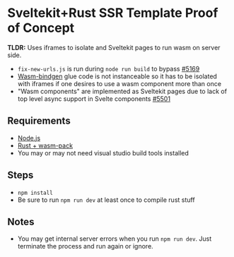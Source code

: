 # Sveltekit+Rust SSR Template Proof of Concept

**TLDR:** Uses iframes to isolate and Sveltekit pages to run wasm on server side.

- `fix-new-urls.js` is run during `node run build` to bypass [#5169](https://github.com/vitejs/vite/issues/5169)
- [Wasm-bindgen](https://github.com/rustwasm/wasm-bindgen) glue code is not instanceable so it has to be isolated with iframes if one desires to use a wasm component more than once
- "Wasm components" are implemented as Sveltekit pages due to lack of top level async support in Svelte components [#5501](https://github.com/sveltejs/svelte/issues/5501)

## Requirements
- [Node.js](https://nodejs.org/en/)
- [Rust + wasm-pack](https://rustwasm.github.io/docs/book/game-of-life/setup.html)
- You may or may not need visual studio build tools installed

## Steps
- `npm install`
- Be sure to run `npm run dev` at least once to compile rust stuff
  
## Notes
- You may get internal server errors when you run `npm run dev`. Just terminate the process and run again or ignore.